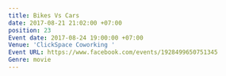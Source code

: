 ```yaml
---
title: Bikes Vs Cars
date: 2017-08-21 21:02:00 +07:00
position: 23
Event date: 2017-08-24 19:00:00 +07:00
Venue: 'ClickSpace Coworking '
Event URL: https://www.facebook.com/events/1928499650751345
Genre: movie
---
```


